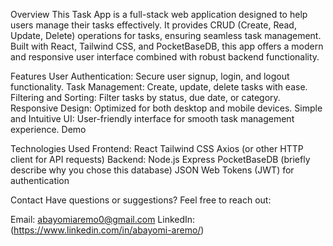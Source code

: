 Overview
This Task App is a full-stack web application designed to help users manage their tasks effectively. It provides CRUD (Create, Read, Update, Delete) operations for tasks, ensuring seamless task management. Built with React, Tailwind CSS, and PocketBaseDB, this app offers a modern and responsive user interface combined with robust backend functionality.

Features
User Authentication: Secure user signup, login, and logout functionality.
Task Management: Create, update, delete tasks with ease.
Filtering and Sorting: Filter tasks by status, due date, or category.
Responsive Design: Optimized for both desktop and mobile devices.
Simple and Intuitive UI: User-friendly interface for smooth task management experience.
Demo

Technologies Used
Frontend:
React
Tailwind CSS
Axios (or other HTTP client for API requests)
Backend:
Node.js
Express
PocketBaseDB (briefly describe why you chose this database)
JSON Web Tokens (JWT) for authentication

Contact
Have questions or suggestions? Feel free to reach out:

Email: abayomiaremo0@gmail.com
LinkedIn:(https://www.linkedin.com/in/abayomi-aremo/)
